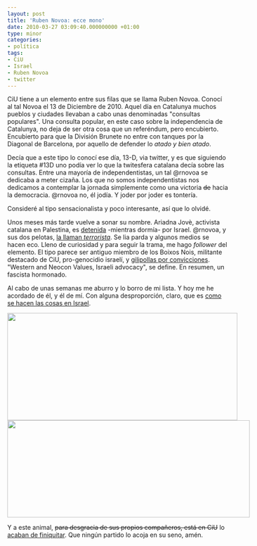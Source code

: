 ```yaml
---
layout: post
title: 'Ruben Novoa: ecce mono'
date: 2010-03-27 03:09:40.000000000 +01:00
type: minor
categories:
- política
tags:
- CiU
- Israel
- Ruben Novoa
- twitter
---
```

<p>CiU tiene a un elemento entre sus filas que se llama Ruben Novoa. Conocí al tal Novoa el 13 de Diciembre de 2010. Aquel día en Catalunya muchos pueblos y ciudades llevaban a cabo unas denominadas "consultas populares". Una consulta popular, en este caso sobre la independencia de Catalunya, no deja de ser otra cosa que un referéndum, pero encubierto. Encubierto para que la División Brunete no entre con tanques por la Diagonal de Barcelona, por aquello de defender lo <em>atado y bien atado</em>.</p>
<p>Decía que a este tipo lo conocí ese día, 13-D, via twitter, y es que siguiendo la etiqueta #13D uno podía ver lo que la twitesfera catalana decía sobre las consultas. Entre una mayoría de independentistas, un tal @rnovoa se dedicaba a meter cizaña. Los que no somos independentistas nos dedicamos a contemplar la jornada simplemente como una victoria <span style="text-decoration: line-through;">de</span> hacia la democracia. @rnovoa no, él jodía. Y joder por joder es tontería.</p>
<p>Consideré al tipo sensacionalista y poco interesante, así que lo olvidé.</p>
<p>Unos meses más tarde vuelve a sonar su nombre. Ariadna Jovè, activista catalana en Palestina, es <a href="http://www.20minutos.es/noticia/623750/0/espanola/detenida/israel/">detenida</a> -mientras dormía- por Israel. @rnovoa, y sus dos pelotas, <a href="http://politica.e-noticies.es/ruben-novoa-trata-a-ariadna-jove-de-terrorista-37696.html">la llaman <em>terrorista</em></a>. Se lia parda y algunos medios se hacen eco<em>. </em>Lleno de curiosidad y para seguir la trama, me hago <em>follower </em>del elemento. El tipo parece ser antiguo miembro de los Boixos Nois, militante destacado de CiU, pro-genocidio israelí, y <a href="http://deportes.e-noticies.es/sala-i-martin-afirma-que-ruben-novoa-me-ha-amenazado-37746.html">gilipollas por convicciones</a>. <span class="bio">"Western and Neocon Values, Israeli advocacy"</span>, se define. En resumen, un fascista hormonado.</p>
<p>Al cabo de unas semanas me aburro y lo borro de mi lista. Y hoy me he acordado de él, y él de mí. Con alguna desproporción, claro, que es <a href="http://maxalvarez.files.wordpress.com/2008/12/34-tanque-palestina.jpg">como se hacen las cosas en Israel</a>.</p>
<div style="text-align: center;"><img class="aligncenter" style="max-width: 800px;" src="{{ site.baseurl }}/assets/Captura-de-pantalla-2010-03-27-a-las-01.35.36.png" alt="" width="524" height="244" /></div>
<div style="text-align: center;"><img class="aligncenter" style="max-width: 800px;" src="{{ site.baseurl }}/assets/Captura-de-pantalla-2010-03-27-a-las-01.37.01.png" alt="" width="552" height="221" /></div>
<p>Y a este animal, <span style="text-decoration: line-through;">para desgracia de sus propios compañeros, está en CiU</span> lo <a href="http://www.catalunyapress.cat/es/notices/2010/03/convergencia_retira_temporalmente_el_carne_de_militante_a_ruben_novoa_por_incomodo_23624.php">acaban de finiquitar</a>. Que ningún partido lo acoja en su seno, amén.</p>
<div class="zemanta-pixie"><img class="zemanta-pixie-img" src="{{ site.baseurl }}/assets/pixy.gif?x-id=5669f8cf-4f91-85eb-ae07-48e74c267770" alt="" /></div>
